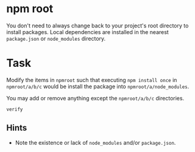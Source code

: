 # npm root

You don't need to always change back to your project's root directory to
install packages. Local dependencies are installed in the nearest
`package.json` or `node_modules` directory.

# Task

Modify the items in `npmroot` such that executing `npm install once` in `npmroot/a/b/c` would be install the package into
`npmroot/a/node_modules`.

You may add or remove anything except the `npmroot/a/b/c` directories.

```
verify
```

## Hints

* Note the existence or lack of `node_modules` and/or `package.json`.


